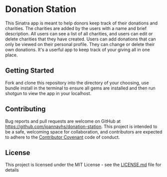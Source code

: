 # Donation Station

This Sinatra app is meant to help donors keep track of their donations and charities. The charities are added by the users with a name and brief description. All users can see a list of all charities, and users can edit or delete charities that they have created. Users can add donations that can only be viewed on their personal profile. They can change or delete their own donations. It's a userful app to keep track of your giving all in one place. 

## Getting Started

Fork and clone this repository into the directory of your choosing, use bundle install in the terminal to ensure all gems are installed and then run shotgun to view the app in your localhost. 

## Contributing

Bug reports and pull requests are welcome on GitHub at https://github.com/joannayhs/donation-station. This project is intended to be a safe, welcoming space for collaboration, and contributors are expected to adhere to the [Contributor Covenant](http://contributor-covenant.org) code of conduct.

## License

This project is licensed under the MIT License - see the [LICENSE.md](LICENSE.md) file for details


